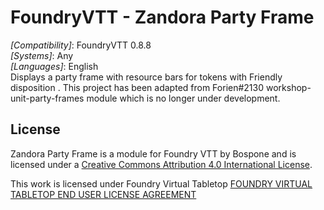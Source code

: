 <h1>FoundryVTT - Zandora Party Frame</h1>
<em>[Compatibility]</em>: FoundryVTT 0.8.8</br>
<em>[Systems]</em>: Any</br>
<em>[Languages]</em>: English</br>
Displays a party frame with resource bars for tokens with Friendly disposition . This project has been adapted from Forien#2130 workshop-unit-party-frames module which is no longer under development.
<h2>License</h2>
<p>Zandora Party Frame is a module for Foundry VTT by Bospone and is licensed under a <a href="https://creativecommons.org/licenses/by/4.0/">Creative Commons Attribution 4.0 International License</a>.</p>
<p>This work is licensed under Foundry Virtual Tabletop <a href="https://foundryvtt.com/article/license/">FOUNDRY VIRTUAL TABLETOP END USER LICENSE AGREEMENT</a></p>